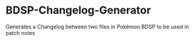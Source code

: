 # BDSP-Changelog-Generator
Generates a Changelog between two files in Pokémon BDSP to be used in patch notes
